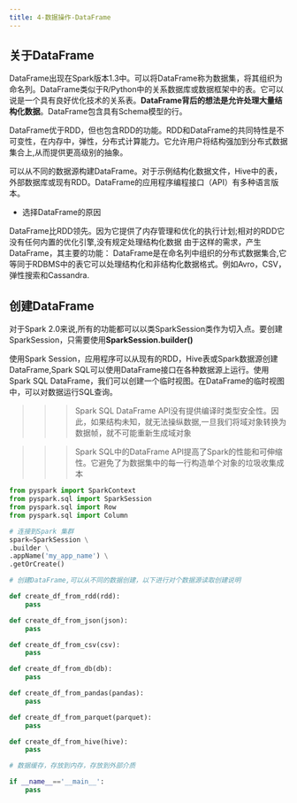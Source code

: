 ```yaml
---
title: 4-数据操作-DataFrame
---
```


## 关于DataFrame

DataFrame出现在Spark版本1.3中。可以将DataFrame称为数据集，将其组织为命名列。DataFrame类似于R/Python中的关系数据库或数据框架中的表。它可以说是一个具有良好优化技术的关系表。**DataFrame背后的想法是允许处理大量结构化数据**。DataFrame包含具有Schema模型的行。

DataFrame优于RDD，但也包含RDD的功能。RDD和DataFrame的共同特性是不可变性，在内存中，弹性，分布式计算能力。它允许用户将结构强加到分布式数据集合上,从而提供更高级别的抽象。

可以从不同的数据源构建DataFrame。对于示例结构化数据文件，Hive中的表，外部数据库或现有RDD。DataFrame的应用程序编程接口（API）有多种语言版本。

-   选择DataFrame的原因

DataFrame比RDD领先。因为它提供了内存管理和优化的执行计划;相对的RDD它没有任何内置的优化引擎,没有规定处理结构化数据
由于这样的需求，产生DataFrame，其主要的功能：
    DataFrame是在命名列中组织的分布式数据集合,它等同于RDBMS中的表它可以处理结构化和非结构化数据格式。例如Avro，CSV，弹性搜索和Cassandra.

## 创建DataFrame

对于Spark 2.0来说,所有的功能都可以以类SparkSession类作为切入点。要创建SparkSession，只需要使用**SparkSession.builder()**

使用Spark Session，应用程序可以从现有的RDD，Hive表或Spark数据源创建DataFrame,Spark SQL可以使用DataFrame接口在各种数据源上运行。使用Spark SQL DataFrame，我们可以创建一个临时视图。在DataFrame的临时视图中，可以对数据运行SQL查询。

>>> Spark SQL DataFrame API没有提供编译时类型安全性。因此，如果结构未知，就无法操纵数据,一旦我们将域对象转换为数据帧，就不可能重新生成域对象

>>> Spark SQL中的DataFrame API提高了Spark的性能和可伸缩性。它避免了为数据集中的每一行构造单个对象的垃圾收集成本


~~~python
from pyspark import SparkContext     
from pyspark.sql import SparkSession 
from pyspark.sql import Row
from pyspark.sql import Column

# 连接到Spark 集群
spark=SparkSession \
.builder \
.appName('my_app_name') \
.getOrCreate()

# 创建DataFrame,可以从不同的数据创建，以下进行对个数据源读取创建说明

def create_df_from_rdd(rdd):
    pass

def create_df_from_json(json):
    pass

def create_df_from_csv(csv):
    pass

def create_df_from_db(db):
    pass

def create_df_from_pandas(pandas):
    pass

def create_df_from_parquet(parquet):
    pass

def create_df_from_hive(hive):
    pass

# 数据缓存，存放到内存，存放到外部介质    

if __name__=='__main__':
    pass

~~~